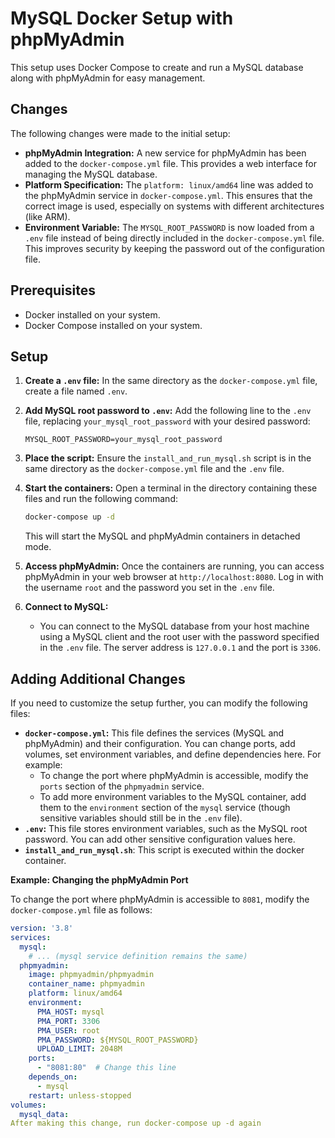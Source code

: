 # MySQL Docker Setup with phpMyAdmin

This setup uses Docker Compose to create and run a MySQL database along with phpMyAdmin for easy management.

## Changes

The following changes were made to the initial setup:

* **phpMyAdmin Integration:** A new service for phpMyAdmin has been added to the `docker-compose.yml` file. This provides a web interface for managing the MySQL database.
* **Platform Specification:** The `platform: linux/amd64` line was added to the phpMyAdmin service in `docker-compose.yml`. This ensures that the correct image is used, especially on systems with different architectures (like ARM).
* **Environment Variable:** The `MYSQL_ROOT_PASSWORD` is now loaded from a `.env` file instead of being directly included in the `docker-compose.yml` file. This improves security by keeping the password out of the configuration file.

## Prerequisites

* Docker installed on your system.
* Docker Compose installed on your system.

## Setup

1.  **Create a `.env` file:** In the same directory as the `docker-compose.yml` file, create a file named `.env`.
2.  **Add MySQL root password to `.env`:** Add the following line to the `.env` file, replacing `your_mysql_root_password` with your desired password:

    ```
    MYSQL_ROOT_PASSWORD=your_mysql_root_password
    ```
3.  **Place the script:** Ensure the `install_and_run_mysql.sh` script is in the same directory as the `docker-compose.yml` file and the `.env` file.
4.  **Start the containers:** Open a terminal in the directory containing these files and run the following command:

    ```bash
    docker-compose up -d
    ```

    This will start the MySQL and phpMyAdmin containers in detached mode.
5.  **Access phpMyAdmin:** Once the containers are running, you can access phpMyAdmin in your web browser at `http://localhost:8080`.  Log in with the username `root` and the password you set in the `.env` file.
6. **Connect to MySQL:**
    * You can connect to the MySQL database from your host machine using a MySQL client and the root user with the password specified in the `.env` file.  The server address is `127.0.0.1` and the port is `3306`.

## Adding Additional Changes

If you need to customize the setup further, you can modify the following files:

* **`docker-compose.yml`:** This file defines the services (MySQL and phpMyAdmin) and their configuration.  You can change ports, add volumes, set environment variables, and define dependencies here.  For example:
    * To change the port where phpMyAdmin is accessible, modify the `ports` section of the `phpmyadmin` service.
    * To add more environment variables to the MySQL container, add them to the `environment` section of the `mysql` service (though sensitive variables should still be in the `.env` file).
* **`.env`:** This file stores environment variables, such as the MySQL root password.  You can add other sensitive configuration values here.
* **`install_and_run_mysql.sh`**: This script is executed within the docker container.

**Example: Changing the phpMyAdmin Port**

To change the port where phpMyAdmin is accessible to `8081`, modify the `docker-compose.yml` file as follows:

```yaml
version: '3.8'
services:
  mysql:
    # ... (mysql service definition remains the same)
  phpmyadmin:
    image: phpmyadmin/phpmyadmin
    container_name: phpmyadmin
    platform: linux/amd64
    environment:
      PMA_HOST: mysql
      PMA_PORT: 3306
      PMA_USER: root
      PMA_PASSWORD: ${MYSQL_ROOT_PASSWORD}
      UPLOAD_LIMIT: 2048M
    ports:
      - "8081:80"  # Change this line
    depends_on:
      - mysql
    restart: unless-stopped
volumes:
  mysql_data:
After making this change, run docker-compose up -d again
